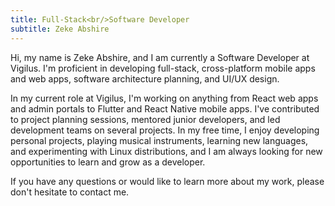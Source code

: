 ```yaml
---
title: Full-Stack<br/>Software Developer
subtitle: Zeke Abshire
---
```


Hi, my name is Zeke Abshire, and I am currently a Software Developer at Vigilus. I'm proficient in developing full-stack, cross-platform mobile apps and web apps, software architecture planning, and UI/UX design.

In my current role at Vigilus, I'm working on anything from React web apps and admin portals to Flutter and React Native mobile apps. I've contributed to project planning sessions, mentored junior developers, and led development teams on several projects. In my free time, I enjoy developing personal projects, playing musical instruments, learning new languages, and experimenting with Linux distributions, and I am always looking for new opportunities to learn and grow as a developer.

If you have any questions or would like to learn more about my work, please don't hesitate to contact me.
